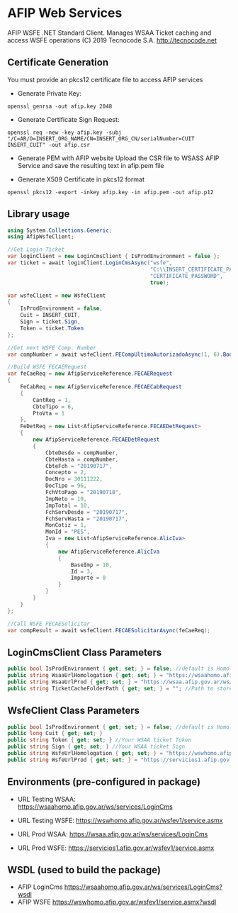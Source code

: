 ﻿# AFIP Web Services
AFIP WSFE .NET Standard Client. Manages WSAA Ticket caching and access WSFE operations
(C) 2019 Tecnocode S.A. http://tecnocode.net

## Certificate Generation
You must provide an pkcs12 certificate file to access AFIP services 

- Generate Private Key:
```
openssl genrsa -out afip.key 2048 
```

- Generate Certificate Sign Request:
```
openssl req -new -key afip.key -subj "/C=AR/O=INSERT_ORG_NAME/CN=INSERT_ORG_CN/serialNumber=CUIT INSERT_CUIT" -out afip.csr
```

- Generate PEM with AFIP website
Upload the CSR file to WSASS AFIP Service and save the resulting text in afip.pem file

- Generate X509 Certificate in pkcs12 format
```
openssl pkcs12 -export -inkey afip.key -in afip.pem -out afip.p12 
``` 

## Library usage
```csharp
using System.Collections.Generic;
using AfipWsfeClient;
```

```csharp
//Get Login Ticket
var loginClient = new LoginCmsClient { IsProdEnvironment = false };
var ticket = await loginClient.LoginCmsAsync("wsfe",
                                             "C:\\INSERT_CERTIFICATE_PATH\\afip.p12",
                                             "CERTIFICATE_PASSWORD",
                                             true);

var wsfeClient = new WsfeClient
{
    IsProdEnvironment = false,
    Cuit = INSERT_CUIT,
    Sign = ticket.Sign,
    Token = ticket.Token
};

//Get next WSFE Comp. Number
var compNumber = await wsfeClient.FECompUltimoAutorizadoAsync(1, 6).Body.FECompUltimoAutorizadoResult.CbteNro + 1;

//Build WSFE FECAERequest            
var feCaeReq = new AfipServiceReference.FECAERequest
{
    FeCabReq = new AfipServiceReference.FECAECabRequest
    {
        CantReg = 1,
        CbteTipo = 6,
        PtoVta = 1
    },
    FeDetReq = new List<AfipServiceReference.FECAEDetRequest>
    {
        new AfipServiceReference.FECAEDetRequest
        {
            CbteDesde = compNumber,
            CbteHasta = compNumber,
            CbteFch = "20190717",
            Concepto = 2,
            DocNro = 30111222,
            DocTipo = 96,
            FchVtoPago = "20190718",
            ImpNeto = 10,
            ImpTotal = 10,
            FchServDesde = "20190717",
            FchServHasta = "20190717",
            MonCotiz = 1,
            MonId = "PES",
            Iva = new List<AfipServiceReference.AlicIva>
            {
                new AfipServiceReference.AlicIva
                {
                    BaseImp = 10,
                    Id = 3,
                    Importe = 0
                }
            }
        }
    }
};

//Call WSFE FECAESolicitar
var compResult = await wsfeClient.FECAESolicitarAsync(feCaeReq);
```

## LoginCmsClient Class Parameters
```csharp
public bool IsProdEnvironment { get; set; } = false; //default is Homologation
public string WsaaUrlHomologation { get; set; } = "https://wsaahomo.afip.gov.ar/ws/services/LoginCms"; //default URL
public string WsaaUrlProd { get; set; } = "https://wsaa.afip.gov.ar/ws/services/LoginCms"; //default URL
public string TicketCacheFolderPath { get; set; } = ""; //Path to store ticket chache file, default is runtime current path
```

## WsfeClient Class Parameters
```csharp
public bool IsProdEnvironment { get; set; } = false; //default is Homologation
public long Cuit { get; set; }
public string Token { get; set; } //Your WSAA ticket Token
public string Sign { get; set; } //Your WSAA ticket Sign
public string WsfeUrlHomologation { get; set; } = "https://wswhomo.afip.gov.ar/wsfev1/service.asmx"; //default URL
public string WsfeUrlProd { get; set; } = "https://servicios1.afip.gov.ar/wsfev1/service.asmx"; //default URL
```

## Environments (pre-configured in package)
- URL Testing WSAA: https://wsaahomo.afip.gov.ar/ws/services/LoginCms
- URL Testing WSFE: https://wswhomo.afip.gov.ar/wsfev1/service.asmx

- URL Prod WSAA: https://wsaa.afip.gov.ar/ws/services/LoginCms
- URL Prod WSFE: https://servicios1.afip.gov.ar/wsfev1/service.asmx

## WSDL (used to build the package)
- AFIP LoginCms https://wsaahomo.afip.gov.ar/ws/services/LoginCms?wsdl
- AFIP WSFE https://wswhomo.afip.gov.ar/wsfev1/service.asmx?wsdl

